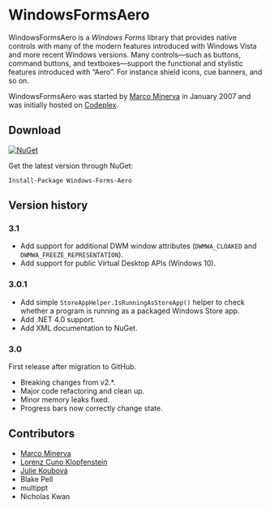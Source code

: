 # WindowsFormsAero

WindowsFormsAero is a *Windows Forms* library that provides native controls with many of the modern features introduced with Windows Vista and more recent Windows versions.
Many controls—such as buttons, command buttons, and textboxes—support the functional and stylistic features introduced with “Aero”.
For instance shield icons, cue banners, and so on.

WindowsFormsAero was started by [Marco Minerva](https://github.com/marcominerva) in January 2007 and was initially hosted on [Codeplex](http://windowsformsaero.codeplex.com).

## Download

[![NuGet](https://img.shields.io/nuget/v/Windows-Forms-Aero.svg)](https://www.nuget.org/packages/Windows-Forms-Aero)

Get the latest version through NuGet:

```
Install-Package Windows-Forms-Aero
```

## Version history

### 3.1

* Add support for additional DWM window attributes (`DWMWA_CLOAKED` and `DWMWA_FREEZE_REPRESENTATION`).
* Add support for public Virtual Desktop APIs (Windows&nbsp;10).

### 3.0.1

* Add simple `StoreAppHelper.IsRunningAsStoreApp()` helper to check whether a program is running as a packaged Windows Store app.
* Add .NET&nbsp;4.0 support.
* Add XML documentation to NuGet.

### 3.0

First release after migration to GitHub.
* Breaking changes from v2.*.
* Major code refactoring and clean up.
* Minor memory leaks fixed.
* Progress bars now correctly change state.

## Contributors

* [Marco Minerva](https://github.com/marcominerva)
* [Lorenz Cuno Klopfenstein](https://github.com/lorenzck)
* [Julie Koubová](https://github.com/juliekoubova)
* Blake Pell
* multippt
* Nicholas Kwan
